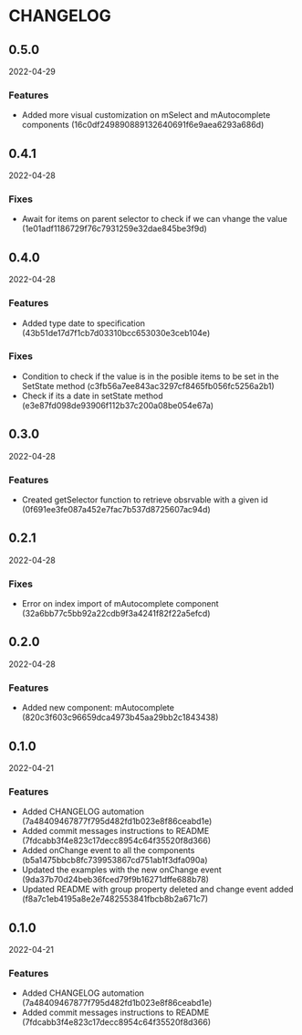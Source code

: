 # CHANGELOG

<!--- next entry here -->

## 0.5.0
2022-04-29

### Features

- Added more visual customization on mSelect and mAutocomplete components (16c0df249890889132640691f6e9aea6293a686d)

## 0.4.1
2022-04-28

### Fixes

- Await for items on parent selector to check if we can vhange the value (1e01adf1186729f76c7931259e32dae845be3f9d)

## 0.4.0
2022-04-28

### Features

- Added type date to specification (43b51de17d7f1cb7d03310bcc653030e3ceb104e)

### Fixes

- Condition to check if the value is in the posible items to be set in the SetState method (c3fb56a7ee843ac3297cf8465fb056fc5256a2b1)
- Check if its a date in setState method (e3e87fd098de93906f112b37c200a08be054e67a)

## 0.3.0
2022-04-28

### Features

- Created getSelector function to retrieve obsrvable with a given id (0f691ee3fe087a452e7fac7b537d8725607ac94d)

## 0.2.1
2022-04-28

### Fixes

- Error on index import of mAutocomplete component (32a6bb77c5bb92a22cdb9f3a4241f82f22a5efcd)

## 0.2.0
2022-04-28

### Features

- Added new component: mAutocomplete (820c3f603c96659dca4973b45aa29bb2c1843438)

## 0.1.0
2022-04-21

### Features

- Added CHANGELOG automation (7a48409467877f795d482fd1b023e8f86ceabd1e)
- Added commit messages instructions to README (7fdcabb3f4e823c17decc8954c64f35520f8d366)
- Added onChange event to all the components (b5a1475bbcb8fc739953867cd751ab1f3dfa090a)
- Updated the examples with the new onChange event (9da37b70d24beb36fced79f9b16271dffe688b78)
- Updated README with group property deleted and change event added (f8a7c1eb4195a8e2e7482553841fbcb8b2a671c7)

## 0.1.0
2022-04-21

### Features

- Added CHANGELOG automation (7a48409467877f795d482fd1b023e8f86ceabd1e)
- Added commit messages instructions to README (7fdcabb3f4e823c17decc8954c64f35520f8d366)